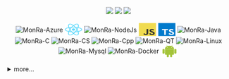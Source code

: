 <!--Hello
<h2><img src="https://emojis.slackmojis.com/emojis/images/1531849430/4246/blob-sunglasses.gif?1531849430" width="30"/> Hi 👋 , I'm MonRá! <img src="https://media.giphy.com/media/12oufCB0MyZ1Go/giphy.gif" width="50"></h2>
-->

<div>
  </p>
  <div align="center">
   <a href="https://www.facebook.com/ramon.chaib" target="_blank"><img src="https://img.shields.io/badge/-Facebook-%230077B5?style=for-the-badge&logo=facebook&logoColor=white" target="_blank"></a> 
  <a href="https://www.instagram.com/monrapps/" target="_blank"><img src="https://img.shields.io/badge/-Instagram-%23E4405F?style=for-the-badge&logo=instagram&logoColor=white" target="_blank"></a>
  <a href="https://www.linkedin.com/in/ramon-chaib-27007635/" target="_blank"><img src="https://img.shields.io/badge/-LinkedIn-%230077B5?style=for-the-badge&logo=linkedin&logoColor=white" target="_blank"></a>   
</div>
  
 <div style="display: inline_block" align="center"><br>
  <img align="center" alt="MonRa-Azure" height="30" width="40" src="https://cdn.jsdelivr.net/gh/devicons/devicon/icons/azure/azure-original.svg">
  <img align="center" alt="MonRa-React" height="30" width="40" src="https://raw.githubusercontent.com/devicons/devicon/master/icons/react/react-original.svg">
  <img align="center" alt="MonRa-NodeJs" height="30" width="40" src="https://cdn.jsdelivr.net/gh/devicons/devicon/icons/nodejs/nodejs-original.svg">
  <img align="center" alt="MonRa-Js" height="30" width="40" src="https://raw.githubusercontent.com/devicons/devicon/master/icons/javascript/javascript-original.svg">     <img align="center" alt="MonRa-Ts" height="30" width="40" src="https://raw.githubusercontent.com/devicons/devicon/master/icons/typescript/typescript-original.svg">
  <img align="center" alt="MonRa-Java" height="30" width="40" src="https://cdn.jsdelivr.net/gh/devicons/devicon/icons/java/java-original.svg">
  <img align="center" alt="MonRa-C" height="30" width="40" src="https://cdn.jsdelivr.net/gh/devicons/devicon/icons/c/c-original.svg">
  <img align="center" alt="MonRa-CS" height="30" width="40" src="https://cdn.jsdelivr.net/gh/devicons/devicon/icons/csharp/csharp-original.svg">
  <img align="center" alt="MonRa-Cpp" height="30" width="40" src="https://cdn.jsdelivr.net/gh/devicons/devicon/icons/cplusplus/cplusplus-original.svg">
  <img align="center" alt="MonRa-QT" height="30" width="40" src="https://cdn.jsdelivr.net/gh/devicons/devicon/icons/qt/qt-original.svg">
  <img align="center" alt="MonRa-Linux" height="30" width="40" src="https://cdn.jsdelivr.net/gh/devicons/devicon/icons/linux/linux-original.svg">
  <img align="center" alt="MonRa-Mysql" height="30" width="40" src="https://cdn.jsdelivr.net/gh/devicons/devicon/icons/mysql/mysql-original.svg">
  <img align="center" alt="MonRa-Docker" height="30" width="40" src="https://cdn.jsdelivr.net/gh/devicons/devicon/icons/docker/docker-original.svg">  
  <img align="center" alt="MonRa-Android" height="30" width="40" src="https://github.com/devicons/devicon/blob/master/icons/android/android-original.svg">
  
</div>
</a>

</br>
<!--
[![github activity graph](https://activity-graph.herokuapp.com/graph?username=monrapps&theme=chartreuse-dark)](https://github.com/monrapps/)
-->
<div>
<details>
      <summary>more...</summary>
      
<!--
### <img src="https://media.giphy.com/media/VgCDAzcKvsR6OM0uWg/giphy.gif" width="50"> A little more about me...  

```javascript
const monra = {
    pronouns: "He" | "Him",
    code: ["any"],
    askMeAbout: ["any"],
    technologies: {
        backEnd: {
            js: ["any"],
        },
        mobileApp: {
            native: ["Android Development"]
        },
        devOps: ["AWS", "Docker🐳", "Route53", "Nginx"],
        databases: ["mongo", "MySql", "sqlite"],
        misc: ["Firebase", "Socket.IO", "selenium", "open-cv", "php", "SuiteApp"]
    },
    architecture: ["Serverless Architecture", "Progressive web applications", "Single page applications"],
    currentFocus: "Building Robots to ease opertations",
    funFact: "There are two ways to write error-free programs; only the third one works"
};
```
-->

---
<!--START_SECTION:waka-->
![Code Time](http://img.shields.io/badge/Code%20Time-1%2C199%20hrs%2016%20mins-blue)

![Profile Views](http://img.shields.io/badge/Profile%20Views-0-blue)

![Lines of code](https://img.shields.io/badge/From%20Hello%20World%20I%27ve%20Written-3.3%20million%20lines%20of%20code-blue)

**🐱 My GitHub Data** 

> 📦 65.8 kB Used in GitHub's Storage 
 > 
> 🏆 2,454 Contributions in the Year 2025
 > 
> 🚫 Not Opted to Hire
 > 
> 📜 24 Public Repositories 
 > 
> 🔑 20 Private Repositories 
 > 
**I'm an Early 🐤** 

```text
🌞 Morning                9306 commits        ████████░░░░░░░░░░░░░░░░░   33.00 % 
🌆 Daytime                12060 commits       ███████████░░░░░░░░░░░░░░   42.76 % 
🌃 Evening                4232 commits        ████░░░░░░░░░░░░░░░░░░░░░   15.01 % 
🌙 Night                  2605 commits        ██░░░░░░░░░░░░░░░░░░░░░░░   09.24 % 
```
📅 **I'm Most Productive on Thursday** 

```text
Monday                   5174 commits        █████░░░░░░░░░░░░░░░░░░░░   18.35 % 
Tuesday                  5166 commits        █████░░░░░░░░░░░░░░░░░░░░   18.32 % 
Wednesday                5317 commits        █████░░░░░░░░░░░░░░░░░░░░   18.85 % 
Thursday                 6111 commits        █████░░░░░░░░░░░░░░░░░░░░   21.67 % 
Friday                   3999 commits        ████░░░░░░░░░░░░░░░░░░░░░   14.18 % 
Saturday                 1373 commits        █░░░░░░░░░░░░░░░░░░░░░░░░   04.87 % 
Sunday                   1063 commits        █░░░░░░░░░░░░░░░░░░░░░░░░   03.77 % 
```


📊 **This Week I Spent My Time On** 

```text
🕑︎ Time Zone: America/Sao_Paulo

💬 Programming Languages: 
Other                    8 hrs 37 mins       █████████████░░░░░░░░░░░░   50.76 % 
Markdown                 4 hrs 17 mins       ██████░░░░░░░░░░░░░░░░░░░   25.29 % 
Bash                     2 hrs 30 mins       ████░░░░░░░░░░░░░░░░░░░░░   14.73 % 
XML                      38 mins             █░░░░░░░░░░░░░░░░░░░░░░░░   03.82 % 
Devicetree               29 mins             █░░░░░░░░░░░░░░░░░░░░░░░░   02.85 % 

🔥 Editors: 
VS Code                  17 hrs              █████████████████████████   100.00 % 

🐱‍💻 Projects: 
gww-v6i                  8 hrs 50 mins       █████████████░░░░░░░░░░░░   52.00 % 
Markdown                 4 hrs 12 mins       ██████░░░░░░░░░░░░░░░░░░░   24.73 % 
gww-v6i_jiga             2 hrs 42 mins       ████░░░░░░░░░░░░░░░░░░░░░   15.89 % 
kernel                   29 mins             █░░░░░░░░░░░░░░░░░░░░░░░░   02.85 % 
u-boot                   12 mins             ░░░░░░░░░░░░░░░░░░░░░░░░░   01.22 % 

💻 Operating System: 
WSL                      12 hrs 47 mins      ███████████████████░░░░░░   75.27 % 
Windows                  4 hrs 12 mins       ██████░░░░░░░░░░░░░░░░░░░   24.73 % 
```

**I Mostly Code in C++** 

```text
C                        15 repos            ████░░░░░░░░░░░░░░░░░░░░░   17.24 % 
JavaScript               9 repos             ███░░░░░░░░░░░░░░░░░░░░░░   10.34 % 
Python                   9 repos             ███░░░░░░░░░░░░░░░░░░░░░░   10.34 % 
Shell                    6 repos             ██░░░░░░░░░░░░░░░░░░░░░░░   06.90 % 
HTML                     6 repos             ██░░░░░░░░░░░░░░░░░░░░░░░   06.90 % 
```



**Timeline**

![Lines of Code chart](https://raw.githubusercontent.com/monrapps/monrapps/master/assets/bar_graph.png)


 Last Updated on 19/06/2025 14:28:28 UTC
<!--END_SECTION:waka-->
